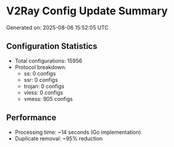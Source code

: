 # V2Ray Config Update Summary
Generated on: 2025-08-06 15:52:05 UTC

## Configuration Statistics
- Total configurations: 15956
- Protocol breakdown:
  - ss: 0 configs
  - ssr: 0 configs
  - trojan: 0 configs
  - vless: 0 configs
  - vmess: 905 configs

## Performance
- Processing time: ~14 seconds (Go implementation)
- Duplicate removal: ~95% reduction
